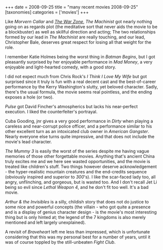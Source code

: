+++
date = 2008-09-25
title = "many recent movies 2008-09-25"
[taxonomies]
categories = ['movies']
+++

Like *Morvern Callar* and *[The War Zone]*, *The Machinist* got nearly
nothing going on as regards plot (the meditative sort that never aids
the movie to be a blockbuster) as well as skillful direction and acting;
The two relationships formed by our lead in *The Machinist* are really
touching, and our lead, Christopher Bale, deserves great respect for
losing all that weight for the role.

I remember Katie Holmes being the worst thing in *Batman Begins*, but I
got pleasantly surprised by her enjoyable performance in *Mad Money*, a
very enjoyable and light-hearted comedy, with a good story.

I did not expect much from Chris Rock's *I Think I Love My Wife* but
got surprised since it truly is fun with a real decent cast and the
best-of-career performance by the Kerry Washington's slutty, yet
beloved character. Sadly, there's the usual formula, the movie seems
real pointless, and the ending exposes a hole (or two).

*Pulse* got David Fincher's atmospherics but lacks his near-perfect
execution. I liked the counterfeiter's portrayal.

Cuba Gooding, jnr gives a very good performance in *Dirty* when playing
a careless and near-corrupt police officer, and a performance similar to
his other excellent turn as an intoxicated club owner in *American
Gangster*. Nearly everyone else turns quite impressive, and that does
not include the movie's lead character.

*The Mummy 3* is easily the worst of the series despite me having vague
memories of those other forgettable movies. Anything that's ancient
China truly excites me and we here see wasted opportunities, and the
movie is treated like children's stuff. Two things however deserve
acknowledgement - the hyper-realistic mountain creatures and the
end-credits sequence (obviously inspired and superior to *300*'s). I
like the scar-faced lady too, all angry, unflinching, and gorgeous, but
is wasted too. And I don't recall Jet Li being so evil since *Lethal
Weapon 4*, and he don't fit too well. It's a bad movie.

*Arthur & the Invisibles* is a silly, childish story that does not do
justice to some nice and powerful concepts (the villain - who got quite
a presence and is a display of genius character design - is the movie's
most interesting thing but is only hinted at; the legend of the 7
kingdoms is also merely mentioned and left largely unexplained).

A revisit of *Braveheart* left me less than impressed, which is
unfortunate considering that this was my personal best for a number of
years, until it was of course toppled by the still-unbeaten *Fight
Club*.

  [The War Zone]: http://tshepang.net/the-war-zone-1999
